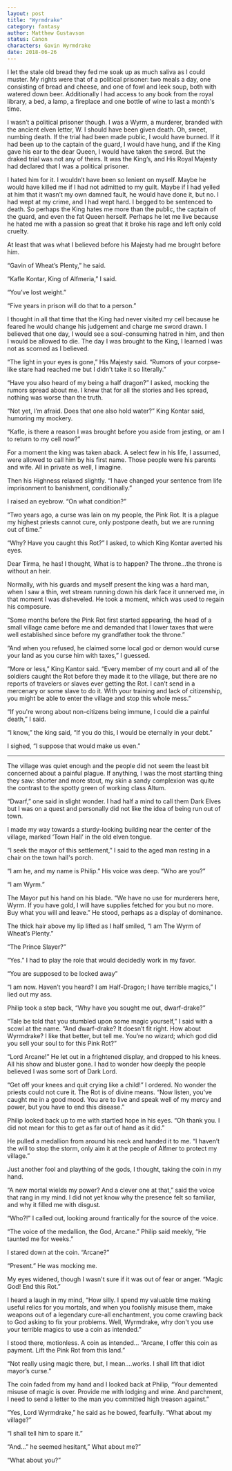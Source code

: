 ```yaml
---
layout: post
title: "Wyrmdrake"
category: fantasy
author: Matthew Gustavson
status: Canon
characters: Gavin Wyrmdrake
date: 2018-06-26
---
```


I let the stale old bread they fed me soak up as much saliva as I could muster. My rights were that of a political prisoner: two meals a day, one consisting of bread and cheese, and one of fowl and leek soup, both with watered down beer. Additionally I had access to any book from the royal library, a bed, a lamp, a fireplace and one bottle of wine to last a month's time.

I wasn’t a political prisoner though. I was a Wyrm, a murderer, branded with the ancient elven letter, W. I should have been given death. Oh, sweet, numbing death. If the trial had been made public, I would have burned. If it had been up to the captain of the guard, I would have hung, and if the King gave his ear to the dear Queen, I would have taken the sword. But the draked trial was not any of theirs. It was the King’s, and His Royal Majesty had declared that I was a political prisoner.

I hated him for it. I wouldn’t have been so lenient on myself. Maybe he would have killed me if I had not admitted to my guilt. Maybe if I had yelled at him that it wasn’t my own damned fault, he would have done it, but no. I had wept at my crime, and I had wept hard. I begged to be sentenced to death. So perhaps the King hates me more than the public, the captain of the guard, and even the fat Queen herself. Perhaps he let me live because he hated me with a passion so great that it broke his rage and left only cold cruelty.

At least that was what I believed before his Majesty had me brought before him. 

“Gavin of Wheat’s Plenty,” he said.

“Kafle Kontar, King of Alfmeria,” I said.

“You’ve lost weight.” 

“Five years in prison will do that to a person.” 

I thought in all that time that the King had never visited my cell because he feared he would change his judgement and charge me sword drawn. I believed that one day, I would see a soul-consuming hatred in him, and then I would be allowed to die. The day I was brought to the King, I learned I was not as scorned as I believed.

“The light in your eyes is gone,” His Majesty said. “Rumors of your corpse-like stare had reached me but I didn’t take it so literally.”

“Have you also heard of my being a half dragon?” I asked, mocking the rumors spread about me. I knew that for all the stories and lies spread, nothing was worse than the truth.

“Not yet, I’m afraid. Does that one also hold water?” King Kontar said, humoring my mockery.

“Kafle, is there a reason I was brought before you aside from jesting, or am I to return to my cell now?”

For a moment the king was taken aback. A select few in his life, I assumed, were allowed to call him by his first name. Those people were his parents and wife. All in private as well, I imagine.

Then his Highness relaxed slightly. “I have changed your sentence from life imprisonment to banishment, conditionally.”

I raised an eyebrow. “On what condition?”

“Two years ago, a curse was lain on my people, the Pink Rot. It is a plague my highest priests cannot cure, only postpone death, but we are running out of time.”

“Why? Have you caught this Rot?” I asked, to which King Kontar averted his eyes.

Dear Tirma, he has! I thought, What is to happen? The throne...the throne is without an heir.

Normally, with his guards and myself present the king was a hard man, when I saw a thin, wet stream running down his dark face it unnerved me, in that moment I was disheveled. He took a moment, which was used to regain his composure.

“Some months before the Pink Rot first started appearing, the head of a small village came before me and demanded that I lower taxes that were well established since before my grandfather took the throne.”

“And when you refused, he claimed some local god or demon would curse your land as you curse him with taxes,” I guessed.

“More or less,” King Kantor said. “Every member of my court and all of the soldiers caught the Rot before they made it to the village, but there are no reports of travelers or slaves ever getting the Rot. I can’t send in a mercenary or some slave to do it. With your training and lack of citizenship, you might be able to enter the village and stop this whole mess.”

“If you're wrong about non-citizens being immune, I could die a painful death,” I said.

“I know,” the king said, “If you do this, I would be eternally in your debt.”

I sighed, “I suppose that would make us even.”

*	*	*

The village was quiet enough and the people did not seem the least bit concerned about a painful plague. If anything, I was the most startling thing they saw: shorter and more stout, my skin a sandy complexion was quite the contrast to the spotty green of working class Altum.

“Dwarf,” one said in slight wonder. I had half a mind to call them Dark Elves but I was on a quest and personally did not like the idea of being run out of town.

I made my way towards a sturdy-looking building near the center of the village, marked ‘Town Hall’ in the old elven tongue. 

“I seek the mayor of this settlement,” I said to the aged man resting in a chair on the town hall's porch.

“I am he, and my name is Philip.” His voice was deep. “Who are you?”

“I am Wyrm.”

The Mayor put his hand on his blade. “We have no use for murderers here, Wyrm. If you have gold, I will have supplies fetched for you but no more. Buy what you will and leave.” He stood, perhaps as a display of dominance.

The thick hair above my lip lifted as I half smiled, “I am The Wyrm of Wheat’s Plenty.”

“The Prince Slayer?”

“Yes.” I had to play the role that would decidedly work in my favor.

“You are supposed to be locked away”

“I am now. Haven’t you heard? I am Half-Dragon; I have terrible magics,” I lied out my ass.

Philip took a step back, “Why have you sought me out, dwarf-drake?”

“Tale be told that you stumbled upon some magic yourself,” I said with a scowl at the name. “And dwarf-drake? It doesn’t fit right. How about Wyrmdrake? I like that better, but tell me. You’re no wizard; which god did you sell your soul to for this Pink Rot?” 

“Lord Arcane!” He let out in a frightened display, and dropped to his knees. All his show and bluster gone. I had to wonder how deeply the people believed I was some sort of Dark Lord.

“Get off your knees and quit crying like a child!” I ordered. No wonder the priests could not cure it. The Rot is of divine means.  “Now listen, you’ve caught me in a good mood. You are to live and speak well of my mercy and power, but you have to end this disease.”

Philip looked back up to me with startled hope in his eyes. “Oh thank you. I did not mean for this to get as far out of hand as it did.”

He pulled a medallion from around his neck and handed it to me. “I haven’t the will to stop the storm, only aim it at the people of Alfmer to protect my village.”

Just another fool and plaything of the gods, I thought, taking the coin in my hand.

“A new mortal wields my power? And a clever one at that,” said the voice that rang in my mind. I did not yet know why the presence felt so familiar, and why it filled me with disgust. 

“Who?!” I called out, looking around frantically for the source of the voice.

“The voice of the medallion, the God, Arcane.” Philip said meekly, “He taunted me for weeks.”

I stared down at the coin. “Arcane?”

“Present.” He was mocking me.

My eyes widened, though I wasn't sure if it was out of fear or anger. “Magic God! End this Rot.”

I heard a laugh in my mind, “How silly. I spend my valuable time making useful relics for you mortals, and when you foolishly misuse them, make weapons out of a legendary cure-all enchantment, you come crawling back to God asking to fix your problems. Well, Wyrmdrake, why don't you use your terrible magics to use a coin as intended.”

I stood there, motionless. A coin as intended… “Arcane, I offer this coin as payment. Lift the Pink Rot from this land.”

“Not really using magic there, but, I mean….works. I shall lift that idiot mayor’s curse.”

The coin faded from my hand and I looked back at Philip, “Your demented misuse of magic is over. Provide me with lodging and wine. And parchment, I need to send a letter to the man you committed high treason against.”

“Yes, Lord Wyrmdrake,” he said as he bowed, fearfully. “What about my village?”

“I shall tell him to spare it.”

“And…” he seemed hesitant,” What about me?”

“What about you?” 
